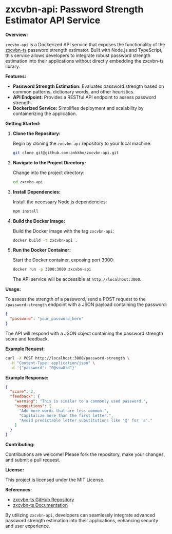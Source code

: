 # zxcvbn-api: Password Strength Estimator API Service

**Overview:**

`zxcvbn-api` is a Dockerized API service that exposes the functionality of the [zxcvbn-ts](https://zxcvbn-ts.github.io/zxcvbn/) password strength estimator. Built with Node.js and TypeScript, this service allows developers to integrate robust password strength estimation into their applications without directly embedding the zxcvbn-ts library.

**Features:**

- **Password Strength Estimation:** Evaluates password strength based on common patterns, dictionary words, and other heuristics.
- **API Endpoint:** Provides a RESTful API endpoint to assess password strength.
- **Dockerized Service:** Simplifies deployment and scalability by containerizing the application.

**Getting Started:**

1. **Clone the Repository:**

   Begin by cloning the `zxcvbn-api` repository to your local machine:

   ```sh
   git clone git@github.com:ankkho/zxcvbn-api.git
   ```

2. **Navigate to the Project Directory:**

   Change into the project directory:

   ```sh
   cd zxcvbn-api
   ```

3. **Install Dependencies:**

   Install the necessary Node.js dependencies:

   ```sh
   npm install
   ```

4. **Build the Docker Image:**

   Build the Docker image with the tag `zxcvbn-api`:

   ```sh
   docker build -t zxcvbn-api .
   ```

5. **Run the Docker Container:**

   Start the Docker container, exposing port 3000:

   ```sh
   docker run -p 3000:3000 zxcvbn-api
   ```

   The API service will be accessible at `http://localhost:3000`.

**Usage:**

To assess the strength of a password, send a POST request to the `/password-strength` endpoint with a JSON payload containing the password:

```json
{
  "password": "your_password_here"
}
```

The API will respond with a JSON object containing the password strength score and feedback.

**Example Request:**

```sh
curl -X POST http://localhost:3000/password-strength \
  -H "Content-Type: application/json" \
  -d '{"password": "P@ssw0rd"}'
```

**Example Response:**

```json
{
  "score": 2,
  "feedback": {
    "warning": "This is similar to a commonly used password.",
    "suggestions": [
      "Add more words that are less common.",
      "Capitalize more than the first letter.",
      "Avoid predictable letter substitutions like '@' for 'a'."
    ]
  }
}
```

**Contributing:**

Contributions are welcome! Please fork the repository, make your changes, and submit a pull request.

**License:**

This project is licensed under the MIT License.

**References:**

- [zxcvbn-ts GitHub Repository](https://github.com/zxcvbn-ts/zxcvbn)
- [zxcvbn-ts Documentation](https://zxcvbn-ts.github.io/zxcvbn/)

By utilizing `zxcvbn-api`, developers can seamlessly integrate advanced password strength estimation into their applications, enhancing security and user experience.
